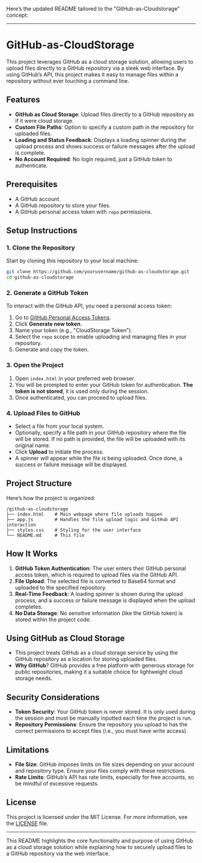 Here’s the updated README tailored to the "GitHub-as-Cloudstorage" concept:

---

# GitHub-as-CloudStorage

This project leverages GitHub as a cloud storage solution, allowing users to upload files directly to a GitHub repository via a sleek web interface. By using GitHub’s API, this project makes it easy to manage files within a repository without ever touching a command line.

## Features
- **GitHub as Cloud Storage**: Upload files directly to a GitHub repository as if it were cloud storage.
- **Custom File Paths**: Option to specify a custom path in the repository for uploaded files.
- **Loading and Status Feedback**: Displays a loading spinner during the upload process and shows success or failure messages after the upload is complete.
- **No Account Required**: No login required, just a GitHub token to authenticate.

## Prerequisites
- A GitHub account.
- A GitHub repository to store your files.
- A GitHub personal access token with `repo` permissions.

## Setup Instructions

### 1. Clone the Repository
Start by cloning this repository to your local machine:
```bash
git clone https://github.com/yourusername/github-as-cloudstorage.git
cd github-as-cloudstorage
```

### 2. Generate a GitHub Token
To interact with the GitHub API, you need a personal access token:
1. Go to [GitHub Personal Access Tokens](https://github.com/settings/tokens).
2. Click **Generate new token**.
3. Name your token (e.g., "CloudStorage Token").
4. Select the `repo` scope to enable uploading and managing files in your repository.
5. Generate and copy the token.

### 3. Open the Project
1. Open `index.html` in your preferred web browser.
2. You will be prompted to enter your GitHub token for authentication. **The token is not stored**, it is used only during the session.
3. Once authenticated, you can proceed to upload files.

### 4. Upload Files to GitHub
- Select a file from your local system.
- Optionally, specify a file path in your GitHub repository where the file will be stored. If no path is provided, the file will be uploaded with its original name.
- Click **Upload** to initiate the process.
- A spinner will appear while the file is being uploaded. Once done, a success or failure message will be displayed.

## Project Structure
Here’s how the project is organized:
```
/github-as-cloudstorage
├── index.html    # Main webpage where file uploads happen
├── app.js        # Handles the file upload logic and GitHub API interaction
├── styles.css    # Styling for the user interface
└── README.md     # This file
```

## How It Works
1. **GitHub Token Authentication**: The user enters their GitHub personal access token, which is required to upload files via the GitHub API.
2. **File Upload**: The selected file is converted to Base64 format and uploaded to the specified repository.
3. **Real-Time Feedback**: A loading spinner is shown during the upload process, and a success or failure message is displayed when the upload completes.
4. **No Data Storage**: No sensitive information (like the GitHub token) is stored within the project code.

## Using GitHub as Cloud Storage
- This project treats GitHub as a cloud storage service by using the GitHub repository as a location for storing uploaded files.
- **Why GitHub**? GitHub provides a free platform with generous storage for public repositories, making it a suitable choice for lightweight cloud storage needs.

## Security Considerations
- **Token Security**: Your GitHub token is never stored. It is only used during the session and must be manually inputted each time the project is run.
- **Repository Permissions**: Ensure the repository you upload to has the correct permissions to accept files (i.e., you must have write access).

## Limitations
- **File Size**: GitHub imposes limits on file sizes depending on your account and repository type. Ensure your files comply with these restrictions.
- **Rate Limits**: GitHub’s API has rate limits, especially for free accounts, so be mindful of excessive requests.

## License
This project is licensed under the MIT License. For more information, see the [LICENSE](LICENSE) file.

---

This README highlights the core functionality and purpose of using GitHub as a cloud storage solution while explaining how to securely upload files to a GitHub repository via the web interface.
